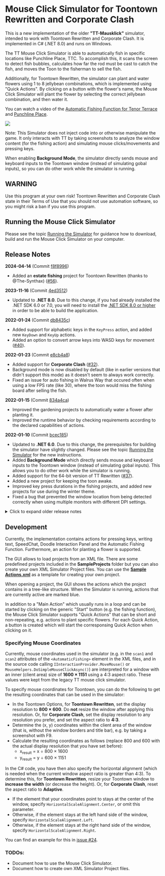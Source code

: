 ﻿# Mouse Click Simulator for Toontown Rewritten and Corporate Clash

This is a new implementation of the older **"TT-Mausklick"** simulator, intended to work with Toontown Rewritten and Corporate Clash.
It is implemented in C# (.NET 8.0) and runs on Windows.

The TT Mouse Click Simulator is able to automatically fish in specific locations like Punchline Place, TTC. To accomplish this, it scans the
screen to detect fish bubbles, calculates how far the rod must be cast to catch the fish, and moves the Toon to the fisherman to sell the fish.

Additionally, for Toontown Rewritten, the simulator can plant and water flowers using 1 to 8 jellybean combinations, which is implemented using "Quick Actions".
By clicking on a button with the flower's name, the Mouse Click Simulator will plant the flower by selecting the correct jellybean combination, and then water it.

You can watch a video of the <a href="https://www.youtube.com/watch?v=uq7VaJkO6-k" target="_blank">Automatic Fishing Function for Tenor Terrace</a>
and <a href="https://www.youtube.com/watch?v=dS-gBcvsjz4" target="_blank">Punchline Place</a>.

![](https://user-images.githubusercontent.com/13289184/150864161-64f25257-9175-48a5-b713-2634dbf2aaaa.png)

Note: This Simulator does not inject code into or otherwise manipulate the game. It only interacts with TT by taking screenshots to analyze the window content
(for the fishing action) and simulating mouse clicks/movements and pressing keys.

When enabling **Background Mode**, the simulator directly sends mouse and keyboard inputs to the Toontown window (instead of simulating gobal inputs),
so you can do other work while the simulator is running.

## WARNING

Use this program at your own risk!
Toontown Rewritten and Corporate Clash state in their Terms of Use that you should not use automation software, so you might risk a ban if you use this program.

## Running the Mouse Click Simulator

Please see the topic [Running the Simulator](https://github.com/kpreisser/MouseClickSimulator/wiki/Running-the-Simulator) for guidance how to download,
build and run the Mouse Click Simulator on your computer.

## Release Notes

**2024-04-14** (Commit [f8f8996](https://github.com/kpreisser/MouseClickSimulator/commit/f8f899675c63abef53242ede639759a51868f274))
- Added an **estate fishing** project for Toontown Rewritten (thanks to @The-Synthax) ([#56](https://github.com/kpreisser/MouseClickSimulator/pull/56)).


**2023-11-16** (Commit [4ed3512](https://github.com/kpreisser/MouseClickSimulator/commit/4ed3512e139c233175371765f594d192a25f8c04))
- Updated to **.NET 8.0**.
  Due to this change, if you had already installed the .NET SDK 6.0 or 7.0, you will need to install the
  [.NET SDK 8.0 or higher](https://dotnet.microsoft.com/download) in order to be able to build the application.

**2022-01-24** (Commit [db8435c](https://github.com/kpreisser/MouseClickSimulator/commit/db8435c5d0c7309c3e09b214b0a587b3e12d32c2))

- Added support for alphabetic keys in the `KeyPress` action, and added new `KeyDown` and `KeyUp` actions.
- Added an option to convert arrow keys into WASD keys for movement ([#40](https://github.com/kpreisser/MouseClickSimulator/issues/40)).

**2022-01-23** (Commit [e8cb4a8](https://github.com/kpreisser/MouseClickSimulator/commit/e8cb4a8e083d31bfd81d9c88405d5177007b5183))

- Added support for **Corporate Clash** ([#32](https://github.com/kpreisser/MouseClickSimulator/issues/32)).
- Background mode is now disabled by default (like in earlier versions that didn't support this mode) as it doesn't seem to always work 
  correctly.
- Fixed an issue for auto fishing in Walrus Way that occured often when using a low FPS rate (like 30), where the toon would miss the 
  fishing board after selling the fish.

**2022-01-15** (Commit [834a4ca](https://github.com/kpreisser/MouseClickSimulator/commit/834a4ca019d7f393c7bf124433c391e7f1d63ebd))

- Improved the gardening projects to automatically water a flower after planting it.
- Improved the runtime behavior by checking requirements according to the declared capabilities of actions.

**2022-01-10** (Commit [bcec185](https://github.com/kpreisser/MouseClickSimulator/commit/bcec1855a60b4a2919545046691c655c31b0cc8c))

- Updated to **.NET 6.0**.
  Due to this change, the prerequisites for building the simulator have slightly changed. Please see the topic 
  [Running the Simulator](https://github.com/kpreisser/MouseClickSimulator/wiki/Running-the-Simulator) for the new instructions.
- Added **Background Mode** which directly sends mouse and keyboard inputs to the Toontown window (instead of simulating gobal inputs).
  This allows you to do other work while the simulator is running.
- Added support for the 64-bit version of TT Rewritten ([#37](https://github.com/kpreisser/MouseClickSimulator/issues/37)).
- Added a new project for keeping the toon awake.
- Improved key press durations in the fishing projects, and added new projects for use during the winter theme.
- Fixed a bug that prevented the window location from being detected correctly when using multiple monitors with different DPI settings.

<details>
  <summary>Click to expand older release notes</summary>

**2018-08-12** (Commit [67c4a87](https://github.com/kpreisser/MouseClickSimulator/commit/67c4a87c1db7fd906f3dfc88aa6cc26c51dc6d4f))

- The simulator now detects when multiple TT Rewritten windows are open, and allows to select the one that should be used
  ([#27](https://github.com/kpreisser/MouseClickSimulator/issues/27)).

</details>

## Development

Currently, the implementation contains actions for pressing keys, writing text, SpeedChat, Doodle Interaction Panel and the Automatic Fishing
Function. Furthermore, an action for planting a flower is supported.

The GUI allows to load projects from an XML file. There are some predefined projects included in the **SampleProjects** folder but you can also
create your own XML Simulator Project files. You can use the 
[**Sample Actions.xml**](https://github.com/kpreisser/MouseClickSimulator/blob/main/TTMouseclickSimulator/SampleProjects/ToontownRewritten/Sample%20Actions.xml) as a
template for creating your own project.

When opening a project, the GUI shows the actions which the project contains in a tree-like structure. When the Simulator is running, actions that are 
currently active are marked blue.

In addition to a "Main Action" which usually runs in a loop and can be started by clicking on the generic "Start" button (e.g. the fishing function),
the Mouse Click Simulator supports "Quick Actions" that can be short and non-repeating, e.g. actions to plant specific flowers. For each Quick Action,
a button is created which will start the corresponsing Quick Action when clicking on it.

### Specifying Mouse Coordinates

Currently, mouse coordinates used in the simulator (e.g. in the `scan1` and `scan2` attributes of the `<AutomaticFishing>` element
in the XML files, and in the source code calling `IInteractionProvider.MoveMouse()` or `MouseHelpers.DoSimpleMouseClickAsync()`) are
interpreted for a window with an inner (client area) size of **1600 × 1151** using a 4:3 aspect ratio. These values were kept from the
legacy TT mouse click simulator.

To specify mouse coordinates for Toontown, you can do the following to get the resulting coordinates that can be used in the simulator:
- In the Toontown Options, for **Toontown Rewritten**, set the display resolution to **800 × 600**. Do **not** resize the window after applying this resolution.
  Or, for **Corporate Clash**, set the display resolution to any resolution you prefer, and set the aspect ratio to **4:3**.
- Determine the (x, y) coordinates within the client area of the window (that is, without the window borders and title bar), e.g. by
  taking a screenshot with F9.
- Calculate the resulting coordinates as follows (replace 800 and 600 with the actual display resolution that you have set before):
  - x<sub>result</sub> = x ÷ 800 × 1600
  - y<sub>result</sub> = y ÷ 600 × 1151

In the C# code, you have then also specify the horizontal alignment (which is needed when the current window aspect ratio is greater than 4:3).
To determine this, for **Toontown Rewritten**, resize your Toontown window to **increase the width** (or decrease the height).
Or, for **Corporate Clash**, reset the aspect ratio to **Adaptive**.
- If the element that your coordinates point to stays at the center of the window, specify `HorizontalScaleAlignment.Center`, or omit this parameter.
- Otherwise, if the element stays at the left hand side of the window, specify `HorizontalScaleAlignment.Left`.
- Otherwise, if the element stays at the right hand side of the window, specify `HorizontalScaleAlignment.Right`.

You can find an example for this in [issue #24](https://github.com/kpreisser/MouseClickSimulator/issues/24#issuecomment-306059882).

### TODOs:
- Document how to use the Mouse Click Simulator.
- Document how to create own XML Simulator Project files.
